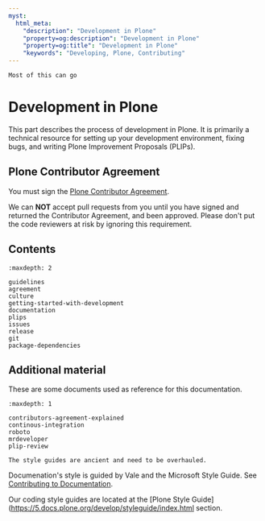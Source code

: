 ```yaml
---
myst:
  html_meta:
    "description": "Development in Plone"
    "property=og:description": "Development in Plone"
    "property=og:title": "Development in Plone"
    "keywords": "Developing, Plone, Contributing"
---
```


```{todo}
Most of this can go
```

# Development in Plone

This part describes the process of development in Plone.
It is primarily a technical resource for setting up your development environment, fixing bugs, and writing Plone Improvement Proposals (PLIPs).

## Plone Contributor Agreement

You must sign the [Plone Contributor Agreement](https://plone.org/foundation/contributors-agreement).

We can **NOT** accept pull requests from you until you have signed and returned the Contributor Agreement, and been approved.
Please don't put the code reviewers at risk by ignoring this requirement.

## Contents

```{toctree}
:maxdepth: 2

guidelines
agreement
culture
getting-started-with-development
documentation
plips
issues
release
git
package-dependencies
```

## Additional material

These are some documents used as reference for this documentation.

```{toctree}
:maxdepth: 1

contributors-agreement-explained
continous-integration
roboto
mrdeveloper
plip-review
```

```{todo}
The style guides are ancient and need to be overhauled.
```

Documenation's style is guided by Vale and the Microsoft Style Guide.
See [Contributing to Documentation](https://6.docs.plone.org/contributing/index.html).

Our coding style guides are located at the [Plone Style Guide](<https://5.docs.plone.org/develop/styleguide/index.html> section.
